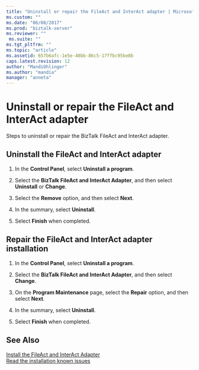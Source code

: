 ```yaml
---
title: "Uninstall or repair the FileAct and InterAct adapter | Microsoft Docs"
ms.custom: ""
ms.date: "06/08/2017"
ms.prod: "biztalk-server"
ms.reviewer: ""
 ms.suite: ""
ms.tgt_pltfrm: ""
ms.topic: "article"
ms.assetid: 657b6afc-1e5e-40bb-86c5-17ffbc95be8b
caps.latest.revision: 12
author: "MandiOhlinger"
ms.author: "mandia"
manager: "anneta"
---
```

# Uninstall or repair the FileAct and InterAct adapter
Steps to uninstall or repair the BizTalk FileAct and InterAct adapter.  
  
## Uninstall the FileAct and InterAct adapter  
  
1.  In the **Control Panel**, select **Uninstall a program**.  
  
2.  Select the **BizTalk FileAct and InterAct Adapter**, and then select **Uninstall** or **Change**.  
  
3.  Select the **Remove** option, and then select **Next**.  
  
4.  In the summary, select **Uninstall**.  
  
5.  Select **Finish** when completed.

## Repair the FileAct and InterAct adapter installation  
  
1.  In the **Control Panel**, select **Uninstall a program**.  
  
2.  Select the **BizTalk FileAct and InterAct Adapter**, and then select **Change**.  
3.  On the **Program Maintenance** page, select the **Repair** option, and then select **Next**.  
  
4.  In the summary, select **Uninstall**.  
  
5.  Select **Finish** when completed.
  
## See Also  
[Install the FileAct and InterAct Adapter](../../adapters-and-accelerators/fileact-interact/install-the-fileact-and-interact-adapter.md)   
 [Read the installation known issues](../../adapters-and-accelerators/fileact-interact/read-the-installation-known-issues.md)